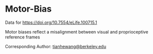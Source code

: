 # Motor-Bias

Data for https://doi.org/10.7554/eLife.100715.1

Motor biases reflect a misalignment between visual and proprioceptive reference frames

Corresponding Author: tianhewang@berkeley.edu

